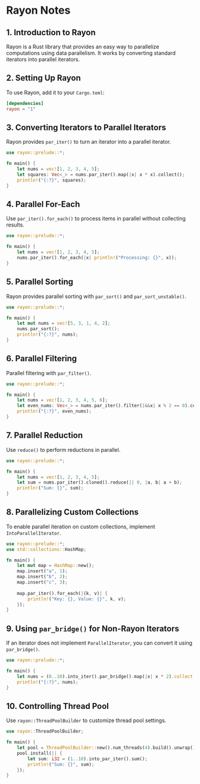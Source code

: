 # Rayon Notes

## 1. Introduction to Rayon

Rayon is a Rust library that provides an easy way to parallelize computations using data parallelism. It works by converting standard iterators into parallel iterators.

## 2. Setting Up Rayon

To use Rayon, add it to your `Cargo.toml`:

```toml
[dependencies]
rayon = "1"
```

## 3. Converting Iterators to Parallel Iterators

Rayon provides `par_iter()` to turn an iterator into a parallel iterator.

```rust
use rayon::prelude::*;

fn main() {
    let nums = vec![1, 2, 3, 4, 5];
    let squares: Vec<_> = nums.par_iter().map(|x| x * x).collect();
    println!("{:?}", squares);
}
```

## 4. Parallel For-Each

Use `par_iter().for_each()` to process items in parallel without collecting results.

```rust
use rayon::prelude::*;

fn main() {
    let nums = vec![1, 2, 3, 4, 5];
    nums.par_iter().for_each(|x| println!("Processing: {}", x));
}
```

## 5. Parallel Sorting

Rayon provides parallel sorting with `par_sort()` and `par_sort_unstable()`.

```rust
use rayon::prelude::*;

fn main() {
    let mut nums = vec![5, 3, 1, 4, 2];
    nums.par_sort();
    println!("{:?}", nums);
}
```

## 6. Parallel Filtering

Parallel filtering with `par_filter()`.

```rust
use rayon::prelude::*;

fn main() {
    let nums = vec![1, 2, 3, 4, 5, 6];
    let even_nums: Vec<_> = nums.par_iter().filter(|&&x| x % 2 == 0).collect();
    println!("{:?}", even_nums);
}
```

## 7. Parallel Reduction

Use `reduce()` to perform reductions in parallel.

```rust
use rayon::prelude::*;

fn main() {
    let nums = vec![1, 2, 3, 4, 5];
    let sum = nums.par_iter().cloned().reduce(|| 0, |a, b| a + b);
    println!("Sum: {}", sum);
}
```

## 8. Parallelizing Custom Collections

To enable parallel iteration on custom collections, implement `IntoParallelIterator`.

```rust
use rayon::prelude::*;
use std::collections::HashMap;

fn main() {
    let mut map = HashMap::new();
    map.insert("a", 1);
    map.insert("b", 2);
    map.insert("c", 3);
    
    map.par_iter().for_each(|(k, v)| {
        println!("Key: {}, Value: {}", k, v);
    });
}
```

## 9. Using `par_bridge()` for Non-Rayon Iterators

If an iterator does not implement `ParallelIterator`, you can convert it using `par_bridge()`.

```rust
use rayon::prelude::*;

fn main() {
    let nums = (0..10).into_iter().par_bridge().map(|x| x * 2).collect::<Vec<_>>();
    println!("{:?}", nums);
}
```

## 10. Controlling Thread Pool

Use `rayon::ThreadPoolBuilder` to customize thread pool settings.

```rust
use rayon::ThreadPoolBuilder;

fn main() {
    let pool = ThreadPoolBuilder::new().num_threads(4).build().unwrap();
    pool.install(|| {
        let sum: i32 = (1..10).into_par_iter().sum();
        println!("Sum: {}", sum);
    });
}
```
